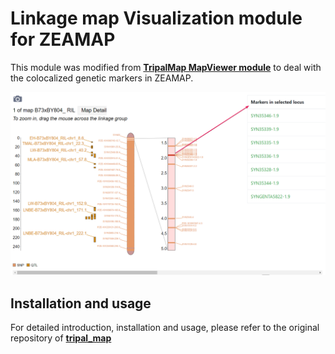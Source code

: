# Linkage map Visualization module for ZEAMAP

This module was modified from [**TripalMap MapViewer module**](https://gitlab.com/mainlabwsu/tripal_map) to deal with the colocalized genetic markers in ZEAMAP.

![ZEAMAP_mapviewer_demo](ZEAMAP-demo.png)

## Installation and usage

For detailed introduction, installation and usage, please refer to the original repository of [**tripal_map**](https://gitlab.com/mainlabwsu/tripal_map)

